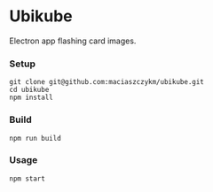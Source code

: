 # Ubikube
Electron app flashing card images.

### Setup
```
git clone git@github.com:maciaszczykm/ubikube.git
cd ubikube
npm install
```

### Build
```
npm run build
```

### Usage
```
npm start
```
